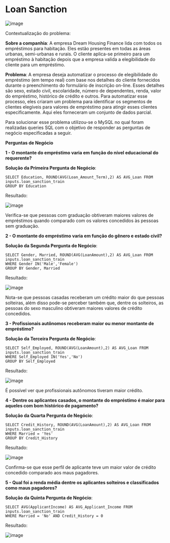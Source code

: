 # Loan Sanction

![image](https://user-images.githubusercontent.com/69591172/215238996-679635ae-600e-4c3f-bc28-6e631d1ee77c.png)

Contextualização do problema:

**Sobre a companhia**:
A empresa Dream Housing Finance lida com todos os empréstimos para habitação. Eles estão presentes em todas as áreas urbanas, semi-urbanas e rurais. O cliente aplica-se primeiro para um empréstimo à habitação depois que a empresa valida a elegibilidade do cliente para um empréstimo.

**Problema**:
A empresa deseja automatizar o processo de elegibilidade do empréstimo (em tempo real) com base nos detalhes do cliente fornecidos durante o preenchimento do formulário de inscrição on-line. Esses detalhes são sexo, estado civil, escolaridade, número de dependentes, renda, valor do empréstimo, histórico de crédito e outros. Para automatizar esse processo, eles criaram um problema para identificar os segmentos de clientes elegíveis para valores de empréstimo para atingir esses clientes especificamente. Aqui eles forneceram um conjunto de dados parcial.

Para solucionar esse problema utilizou-se o MySQL no qual foram realizadas queries SQL com o objetivo de responder as perguntas de negócio especificadas a seguir.

**Perguntas de Negócio**

**1 - O montante do empréstimo varia em função do nível educacional do requerente?**

**Solução da Primeira Pergunta de Negócio**:

```
SELECT Education, ROUND(AVG(Loan_Amount_Term),2) AS AVG_Loan FROM inputs.loan_sanction_train
GROUP BY Education
```

Resultado: 

![image](https://user-images.githubusercontent.com/69591172/215922001-305b8b24-3f1f-48ab-90ca-9342dbce1199.png)

Verifica-se que pessoas com graduação obtiveram maiores valores de empréstimos quando comparado com os valores concedidos às pessoas sem graduação.

**2 - O montante do empréstimo varia em função do gênero e estado civil?**

**Solução da Segunda Pergunta de Negócio**:

```
SELECT Gender, Married, ROUND(AVG(LoanAmount),2) AS AVG_Loan FROM inputs.loan_sanction_train
WHERE Gender IN('Male','Female')
GROUP BY Gender, Married
```

Resultado: 

![image](https://user-images.githubusercontent.com/69591172/215921892-752c1e56-1647-4c6a-9c80-ae1288ed3671.png)

Nota-se que pessoas casadas receberam um crédito maior do que pessoas solteiras, além disso pode-se perceber também que, dentre os solteiros, as pessoas do sexo masculino obtiveram maiores valores de crédito concedidos.

**3 - Profissionais autônomos receberam maior ou menor montante de empréstimo?**

**Solução da Terceira Pergunta de Negócio**:

```
SELECT Self_Employed, ROUND(AVG(LoanAmount),2) AS AVG_Loan FROM inputs.loan_sanction_train
WHERE Self_Employed IN('Yes','No')
GROUP BY Self_Employed
```

Resultado: 

![image](https://user-images.githubusercontent.com/69591172/215921827-9fd54763-36aa-417b-b3db-9e37ca1b6d99.png)

É possível ver que profissionais autônomos tiveram maior crédito.

**4 - Dentre os aplicantes casados, o montante do empréstimo é maior para aqueles com bom histórico de pagamento?**

**Solução da Quarta Pergunta de Negócio**:

```
SELECT Credit_History, ROUND(AVG(LoanAmount),2) AS AVG_Loan FROM inputs.loan_sanction_train
WHERE Married = 'Yes'
GROUP BY Credit_History
```

Resultado: 

![image](https://user-images.githubusercontent.com/69591172/215922533-316a7090-033d-488c-a15d-ec2d5e8b6980.png)

Confirma-se que esse perfil de aplicante teve um maior valor de crédito concedido comparado aos maus pagadores.

**5 - Qual foi a renda média dentre os aplicantes solteiros e classificados como maus pagadores?**

**Solução da Quinta Pergunta de Negócio**:

```
SELECT AVG(ApplicantIncome) AS AVG_Applicant_Income FROM inputs.loan_sanction_train
WHERE Married = 'No' AND Credit_History = 0
```

Resultado: 

![image](https://user-images.githubusercontent.com/69591172/215926040-67973ecf-648c-436d-9848-a70fe04bff06.png)
